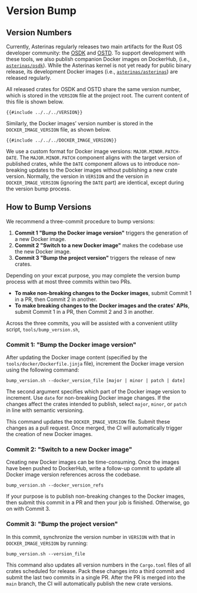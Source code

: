 # Version Bump

## Version Numbers

Currently, Asterinas regularly releases two main artifacts
for the Rust OS developer community:
the [OSDK](https://crates.io/crates/cargo-osdk) and [OSTD](https://crates.io/crates/ostd).
To support development with these tools,
we also publish companion Docker images on DockerHub,
(i.e., [`asterinas/osdk`](https://hub.docker.com/r/asterinas/osdk)).
While the Asterinas kernel is not yet ready for public binary release,
its development Docker images
(i.e., [`asterinas/asterinas`](https://hub.docker.com/r/asterinas/asterinas))
are released regularly.

All released crates for OSDK and OSTD share the same version number,
which is stored in the `VERSION` file at the project root.
The current content of this file is shown below.

```
{{#include ../../../VERSION}}
```

Similarly,
the Docker images’ version number is stored in the `DOCKER_IMAGE_VERSION` file,
as shown below.

```
{{#include ../../../DOCKER_IMAGE_VERSION}}
```

We use a custom format for Docker image versions: `MAJOR.MINOR.PATCH-DATE`.
The `MAJOR.MINOR.PATCH` component aligns with the target version of published crates,
while the `DATE` component allows us to introduce non-breaking updates to the Docker images
without publishing a new crate version.
Normally,
the version in `VERSION` and the version in `DOCKER_IMAGE_VERSION`
(ignoring the `DATE` part) are identical,
except during the version bump process.

## How to Bump Versions

We recommend a three-commit procedure to bump versions:
1. **Commit 1 "Bump the Docker image version"** triggers the generation of a new Docker image.
2. **Commit 2 "Switch to a new Docker image"** makes the codebase use the new Docker image.
3. **Commit 3 "Bump the project version"** triggers the release of new crates.

Depending on your excat purpose,
you may complete the version bump process with at most three commits within two PRs.
* **To make non-breaking changes to the Docker images**,
submit Commit 1 in a PR, then Commit 2 in another.
* **To make breaking changes to the Docker images and the crates' APIs**,
submit Commit 1 in a PR, then Commit 2 and 3 in another.

Across the three commits,
you will be assisted with a convenient utility script, `tools/bump_version.sh`,

### Commit 1: "Bump the Docker image version"

After updating the Docker image content
(specified by the `tools/docker/Dockerfile.jinja` file),
increment the Docker image version using the following command:

```
bump_version.sh --docker_version_file [major | minor | patch | date]
```

The second argument specifies which part of the Docker image version to increment.
Use `date` for non-breaking Docker image changes.
If the changes affect the crates intended to publish,
select `major`, `minor`, or `patch` in line with semantic versioning.

This command updates the `DOCKER_IMAGE_VERSION` file.
Submit these changes as a pull request.
Once merged, the CI will automatically trigger the creation of new Docker images.

### Commit 2: "Switch to a new Docker image"

Creating new Docker images can be time-consuming.
Once the images have been pushed to DockerHub,
write a follow-up commit to
update all Docker image version references across the codebase.

```
bump_version.sh --docker_version_refs
```

If your purpose is to publish non-breaking changes to the Docker images,
then submit this commit in a PR and then your job is finished.
Otherwise, go on with Commit 3.

### Commit 3: "Bump the project version"

In this commit,
synchronize the version number in `VERSION` with
that in `DOCKER_IMAGE_VERSION` by running:

```
bump_version.sh --version_file
```

This command also updates all version numbers
in the `Cargo.toml` files of all crates scheduled for release.
Pack these changes into a third commit and
submit the last two commits in a single PR.
After the PR is merged into the `main` branch,
the CI will automatically publish the new crate versions.
